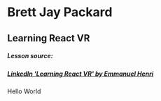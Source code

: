 # Brett Jay Packard
## Learning React VR
##### Lesson source:
##### [LinkedIn 'Learning React VR' by Emmanuel Henri](https://www.linkedin.com/learning/learning-react-vr?isLearningSubscriber=true&trk=feed-cymbii_course_title_learning&lipi=urn%3Ali%3Apage%3Ad_flagship3_feed%3BQN%2BbvTwDS%2BifGOQFeSTfsg%3D%3D&licu=urn%3Ali%3Acontrol%3Ad_flagship3_feed-viewCourse&lici=AAAAAABTPNIB8Q3oAAAAAQ%3D%3D)


Hello World
